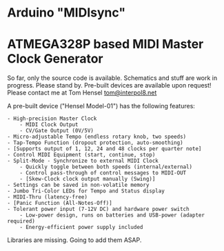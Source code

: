 Arduino "MIDIsync"
=
ATMEGA328P based MIDI Master Clock Generator
=

So far, only the source code is available.
Schematics and stuff are work in progress. Please stand by.
Pre-built devices are available upon request!
Please contact me at Tom Hensel <tom@interpol8.net>

A pre-built device ("Hensel Model-01") has the following features:

	- High-precision Master Clock
		- MIDI Clock Output
		- CV/Gate Output (0V/5V)
	- Micro-adjustable Tempo (endless rotary knob, two speeds)
	- Tap-Tempo Function (dropout protection, auto-smoothing)
	- [Supports output of 1, 12, 24 and 48 clocks per quarter note]
	- Control MIDI Equipment (start, continue, stop)
	- Split-Mode - Synchronize to external MIDI Clock
		- Quickly toggle between both speeds (internal/external)
		- Control pass-through of control messages to MIDI-OUT
		- [Skew-Clock clock output manually (Swing)]
	- Settings can be saved in non-volatile memory
	- Jumbo Tri-Color LEDs for Tempo and Status display
	- MIDI-Thru (latency-free)
	- [Panic Function (All-Notes-Off)]
	- Tolerant power input (7-12V DC) and hardware power switch
		- Low-power design, runs on batteries and USB-power (adapter required)
		- Energy-efficient power supply included

Libraries are missing. Going to add them ASAP.
